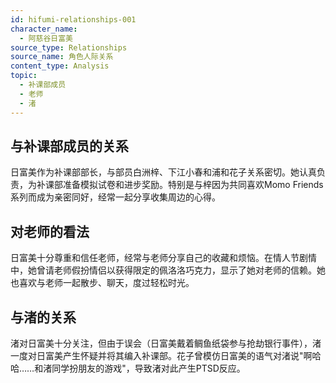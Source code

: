 ```yaml
---
id: hifumi-relationships-001
character_name:
  - 阿慈谷日富美
source_type: Relationships
source_name: 角色人际关系
content_type: Analysis
topic:
  - 补课部成员
  - 老师
  - 渚
---
```

## 与补课部成员的关系
日富美作为补课部部长，与部员白洲梓、下江小春和浦和花子关系密切。她认真负责，为补课部准备模拟试卷和进步奖励。特别是与梓因为共同喜欢Momo Friends系列而成为亲密同好，经常一起分享收集周边的心得。

## 对老师的看法
日富美十分尊重和信任老师，经常与老师分享自己的收藏和烦恼。在情人节剧情中，她曾请老师假扮情侣以获得限定的佩洛洛巧克力，显示了她对老师的信赖。她也喜欢与老师一起散步、聊天，度过轻松时光。

## 与渚的关系
渚对日富美十分关注，但由于误会（日富美戴着鲷鱼纸袋参与抢劫银行事件），渚一度对日富美产生怀疑并将其编入补课部。花子曾模仿日富美的语气对渚说"啊哈哈……和渚同学扮朋友的游戏"，导致渚对此产生PTSD反应。